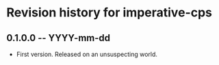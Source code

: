 # Revision history for imperative-cps

## 0.1.0.0 -- YYYY-mm-dd

* First version. Released on an unsuspecting world.
